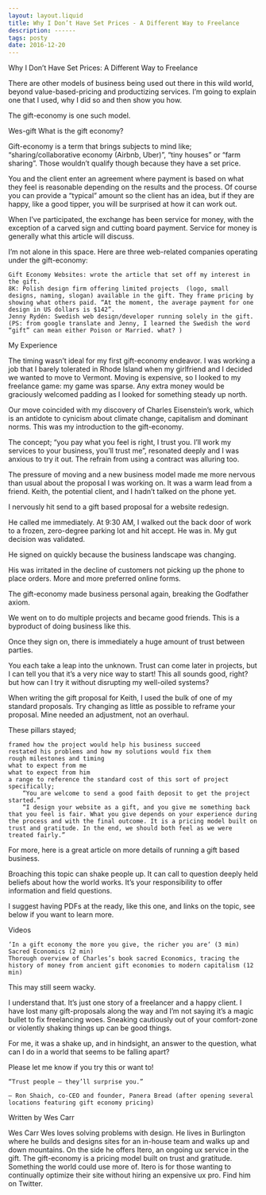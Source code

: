 ```yaml
---
layout: layout.liquid
title: Why I Don’t Have Set Prices - A Different Way to Freelance
description: ------
tags: posty
date: 2016-12-20
---
```



Why I Don’t Have Set Prices: A Different Way to Freelance

There are other models of business being used out there in this wild world, beyond value-based-pricing and productizing services. I’m going to explain one that I used, why I did so and then show you how.

The gift-economy is one such model.

Wes-gift
What is the gift economy?

Gift-economy is a term that brings subjects to mind like; “sharing/collaborative economy (Airbnb, Uber)”, “tiny houses” or “farm sharing”. Those wouldn’t qualify though because they have a set price.

You and the client enter an agreement where payment is based on what they feel is reasonable depending on the results and the process. Of course you can provide a “typical” amount so the client has an idea, but if they are happy, like a good tipper, you will be surprised at how it can work out.

When I’ve participated, the exchange has been service for money, with the exception of a carved sign and cutting board payment. Service for money is generally what this article will discuss.

I’m not alone in this space. Here are three web-related companies operating under the gift-economy:

    Gift Economy Websites: wrote the article that set off my interest in the gift.
    8K: Polish design firm offering limited projects  (logo, small designs, naming, slogan) available in the gift. They frame pricing by showing what others paid. “At the moment, the average payment for one design in US dollars is $142”.
    Jenny Rydén: Swedish web design/developer running solely in the gift. (PS: from google translate and Jenny, I learned the Swedish the word “gift” can mean either Poison or Married. what? )

My Experience

The timing wasn’t ideal for my first gift-economy endeavor. I was working a job that I barely tolerated in Rhode Island when my girlfriend and I decided we wanted to move to Vermont. Moving is expensive, so I looked to my freelance game: my game was sparse. Any extra money would be graciously welcomed padding as I looked for something steady up north.

Our move coincided with my discovery of Charles Eisenstein’s work, which is an antidote to cynicism about climate change, capitalism and dominant norms. This was my introduction to the gift-economy.

The concept; “you pay what you feel is right, I trust you. I’ll work my services to your business, you’ll trust me”, resonated deeply and I was anxious to try it out. The refrain from using a contract was alluring too.

The pressure of moving and a new business model made me more nervous than usual about the proposal I was working on. It was a warm lead from a friend. Keith, the potential client, and I hadn’t talked on the phone yet.

I nervously hit send to a gift based proposal for a website redesign.

He called me immediately. At 9:30 AM, I walked out the back door of work to a frozen, zero-degree parking lot and hit accept. He was in. My gut decision was validated.

He signed on quickly because the business landscape was changing.

His was irritated in the decline of customers not picking up the phone to place orders. More and more preferred online forms.

The gift-economy made business personal again, breaking the Godfather axiom.

We went on to do multiple projects and became good friends. This is a byproduct of doing business like this.

Once they sign on, there is immediately a huge amount of trust between parties.

You each take a leap into the unknown. Trust can come later in projects, but I can tell you that it’s a very nice way to start!
This all sounds good, right? but how can I try it without disrupting my well-oiled systems?

When writing the gift proposal for Keith, I used the bulk of one of my standard proposals. Try changing as little as possible to reframe your proposal. Mine needed an adjustment, not an overhaul.

These pillars stayed;

    framed how the project would help his business succeed
    restated his problems and how my solutions would fix them
    rough milestones and timing
    what to expect from me
    what to expect from him
    a range to reference the standard cost of this sort of project
    specifically;
        “You are welcome to send a good faith deposit to get the project started.”
        “I design your website as a gift, and you give me something back that you feel is fair. What you give depends on your experience during the process and with the final outcome. It is a pricing model built on trust and gratitude. In the end, we should both feel as we were treated fairly.”

For more, here is a great article on more details of running a gift based business.

Broaching this topic can shake people up. It can call to question deeply held beliefs about how the world works. It’s your responsibility to offer information and field questions.

I suggest having PDFs at the ready, like this one, and links on the topic, see below if you want to learn more.

Videos

    ‘In a gift economy the more you give, the richer you are‘ (3 min)
    Sacred Economics (2 min)
    Thorough overview of Charles’s book sacred Economics, tracing the history of money from ancient gift economies to modern capitalism (12 min)

This may still seem wacky.

I understand that. It’s just one story of a freelancer and a happy client. I have lost many gift-proposals along the way and I’m not saying it’s a magic bullet to fix freelancing woes. Sneaking cautiously out of your comfort-zone or violently shaking things up can be good things.

For me, it was a shake up, and in hindsight, an answer to the question, what can I do in a world that seems to be falling apart?

Please let me know if you try this or want to!

    “Trust people — they’ll surprise you.”

    — Ron Shaich, co-CEO and founder, Panera Bread (after opening several locations featuring gift economy pricing)

Written by Wes Carr

Wes Carr Wes loves solving problems with design. He lives in Burlington where he builds and designs sites for an in-house team and walks up and down mountains. On the side he offers Itero, an ongoing ux service in the gift. The gift-economy is a pricing model built on trust and gratitude. Something the world could use more of. Itero is for those wanting to continually optimize their site without hiring an expensive ux pro. Find him on Twitter.
